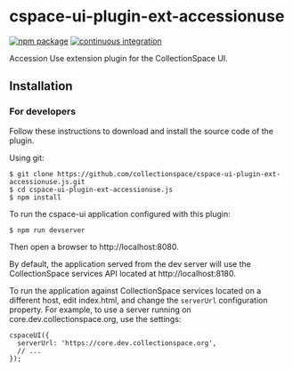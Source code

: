 # cspace-ui-plugin-ext-accessionuse

[![npm package](https://img.shields.io/npm/v/cspace-ui-plugin-ext-accessionuse.svg)](https://www.npmjs.com/package/cspace-ui-plugin-ext-accessionuse)
[![continuous integration](https://github.com/collectionspace/cspace-ui-plugin-ext-accessionuse.js/actions/workflows/ci-js.yml/badge.svg?branch=master&event=push)](https://github.com/collectionspace/cspace-ui-plugin-ext-accessionuse.js/actions/workflows/ci-js.yml)

Accession Use extension plugin for the CollectionSpace UI.

## Installation

### For developers

Follow these instructions to download and install the source code of the plugin.

Using git:

```
$ git clone https://github.com/collectionspace/cspace-ui-plugin-ext-accessionuse.js.git
$ cd cspace-ui-plugin-ext-accessionuse.js
$ npm install
```

To run the cspace-ui application configured with this plugin:

```
$ npm run devserver
```

Then open a browser to http://localhost:8080.

By default, the application served from the dev server will use the CollectionSpace services API
located at http://localhost:8180.

To run the application against CollectionSpace services located on a different host, edit
index.html, and change the `serverUrl` configuration property. For example, to use a server running
on core.dev.collectionspace.org, use the settings:

```
cspaceUI({
  serverUrl: 'https://core.dev.collectionspace.org',
  // ...
});
```
